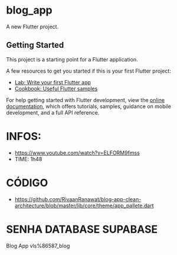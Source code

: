 # blog_app

A new Flutter project.

## Getting Started

This project is a starting point for a Flutter application.

A few resources to get you started if this is your first Flutter project:

- [Lab: Write your first Flutter app](https://docs.flutter.dev/get-started/codelab)
- [Cookbook: Useful Flutter samples](https://docs.flutter.dev/cookbook)

For help getting started with Flutter development, view the
[online documentation](https://docs.flutter.dev/), which offers tutorials,
samples, guidance on mobile development, and a full API reference.

# INFOS:
- https://www.youtube.com/watch?v=ELFORM9fmss
- TIME: 1h48


# CÓDIGO
- https://github.com/RivaanRanawat/blog-app-clean-architecture/blob/master/lib/core/theme/app_pallete.dart

# SENHA DATABASE SUPABASE
Blog App
vls%86587_blog
